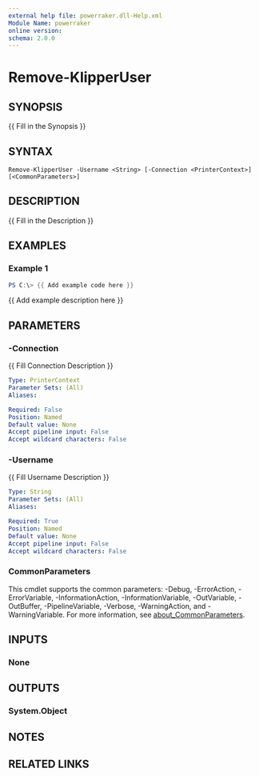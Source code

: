 ```yaml
---
external help file: powerraker.dll-Help.xml
Module Name: powerraker
online version:
schema: 2.0.0
---
```


# Remove-KlipperUser

## SYNOPSIS
{{ Fill in the Synopsis }}

## SYNTAX

```
Remove-KlipperUser -Username <String> [-Connection <PrinterContext>] [<CommonParameters>]
```

## DESCRIPTION
{{ Fill in the Description }}

## EXAMPLES

### Example 1
```powershell
PS C:\> {{ Add example code here }}
```

{{ Add example description here }}

## PARAMETERS

### -Connection
{{ Fill Connection Description }}

```yaml
Type: PrinterContext
Parameter Sets: (All)
Aliases:

Required: False
Position: Named
Default value: None
Accept pipeline input: False
Accept wildcard characters: False
```

### -Username
{{ Fill Username Description }}

```yaml
Type: String
Parameter Sets: (All)
Aliases:

Required: True
Position: Named
Default value: None
Accept pipeline input: False
Accept wildcard characters: False
```

### CommonParameters
This cmdlet supports the common parameters: -Debug, -ErrorAction, -ErrorVariable, -InformationAction, -InformationVariable, -OutVariable, -OutBuffer, -PipelineVariable, -Verbose, -WarningAction, and -WarningVariable. For more information, see [about_CommonParameters](http://go.microsoft.com/fwlink/?LinkID=113216).

## INPUTS

### None
## OUTPUTS

### System.Object
## NOTES

## RELATED LINKS
